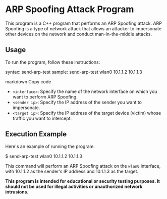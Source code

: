 # ARP Spoofing Attack Program

This program is a C++ program that performs an ARP Spoofing attack. ARP Spoofing is a type of network attack that allows an attacker to impersonate other devices on the network and conduct man-in-the-middle attacks.

## Usage

To run the program, follow these instructions:

syntax: send-arp-test <interface> <sender ip> <target ip>
sample: send-arp-test wlan0 10.1.1.2 10.1.1.3

markdown
Copy code

- `<interface>`: Specify the name of the network interface on which you want to perform ARP Spoofing.
- `<sender ip>`: Specify the IP address of the sender you want to impersonate.
- `<target ip>`: Specify the IP address of the target device (victim) whose traffic you want to intercept.

## Execution Example

Here's an example of running the program:

$ send-arp-test wlan0 10.1.1.2 10.1.1.3

This command will perform an ARP Spoofing attack on the `wlan0` interface, with 10.1.1.2 as the sender's IP address and 10.1.1.3 as the target.


**This program is intended for educational or security testing purposes. It should not be used for illegal activities or unauthorized network intrusions.**